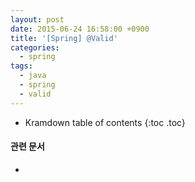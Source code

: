 ```yaml
---
layout: post
date: 2015-06-24 16:58:00 +0900
title: '[Spring] @Valid'
categories:
  - spring
tags:
  - java
  - spring
  - valid
---
```


* Kramdown table of contents
{:toc .toc}

#### 관련 문서

-
